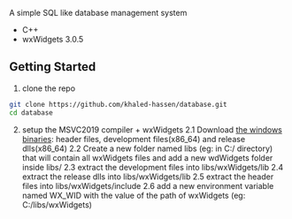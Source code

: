 A simple SQL like database management system
* C++
* wxWidgets 3.0.5

## Getting Started

1. clone the repo

```bash
git clone https://github.com/khaled-hassen/database.git
cd database
```
2. setup the MSVC2019 compiler + wxWidgets
2.1 Download  [the windows binaries](https://www.wxwidgets.org/downloads/): header files, development files(x86_64) and release dlls(x86_64)
2.2 Create a new folder named libs (eg: in C:/ directory) that will contain all wxWidgets files and add a new wdWidgets folder inside libs/
2.3 extract the development files into libs/wxWidgets/lib
2.4 extract the release dlls into libs/wxWidgets/lib
2.5 extract the header files into libs/wxWidgets/include
2.6 add a new environment variable named WX_WID with the value of the path of wxWidgets (eg: C:/libs/wxWidgets)
